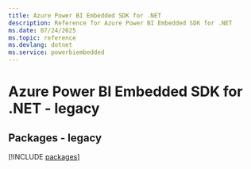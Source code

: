 ```yaml
---
title: Azure Power BI Embedded SDK for .NET
description: Reference for Azure Power BI Embedded SDK for .NET
ms.date: 07/24/2025
ms.topic: reference
ms.devlang: dotnet
ms.service: powerbiembedded
---
```

# Azure Power BI Embedded SDK for .NET - legacy
## Packages - legacy
[!INCLUDE [packages](power-bi-embedded-index.md)]